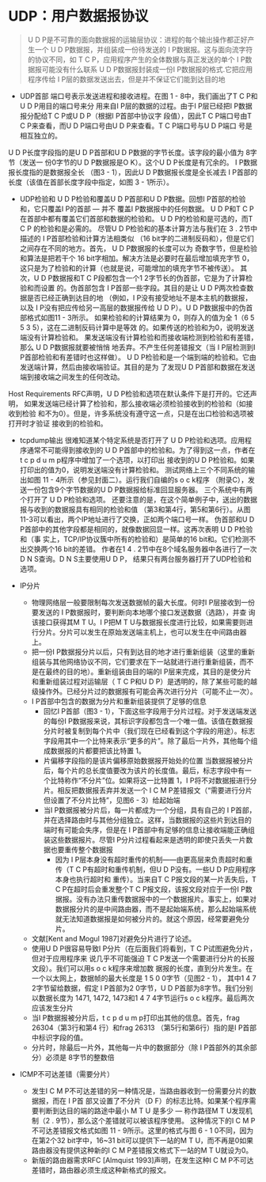 # UDP：用户数据报协议
> U D P是不可靠的面向数据报的运输层协议：进程的每个输出操作都正好产生一个 U D P数据报，并组装成一份待发送的 I P数据报。这与面向流字符的协议不同，如 T C P，应用程序产生的全体数据与真正发送的单个 I P数据报可能没有什么联系 U D P数据报封装成一份I P数据报的格式.它把应用程序传给 I P层的数据发送出去，但是并不保证它们能到达目的地

* UDP首部
端口号表示发送进程和接收进程。在图 1 - 8中，我们画出了T C P和U D P用目的端口号来分
用来自I P层的数据的过程。由于I P层已经把I P数据报分配给T C P或U D P（根据I P首部中协议字
段值），因此T C P端口号由T C P来查看，而U D P端口号由U D P来查看。T C P端口号与U D P端口
号是相互独立的。

U D P长度字段指的是U D P首部和U D P数据的字节长度。该字段的最小值为 8字节（发送一
份0字节的U D P数据报是O K）。这个U D P长度是有冗余的。 I P数据报长度指的是数据报全长
（图3 - 1），因此U D P数据报长度是全长减去 I P首部的长度（该值在首部长度字段中指定，如图
3 - 1所示）。

* UDP检验和
U D P检验和覆盖U D P首部和U D P数据。回想I P首部的检验和，它只覆盖I P的首部 — 并不
覆盖I P数据报中的任何数据。
U D P和T C P在首部中都有覆盖它们首部和数据的检验和。 U D P的检验和是可选的，而T C P
的检验和是必需的。
尽管U D P检验和的基本计算方法与我们在 3 . 2节中描述的 I P首部检验和计算方法相类似
（16 bit字的二进制反码和），但是它们之间存在不同的地方。首先， U D P数据报的长度可以为
奇数字节，但是检验和算法是把若干个 16 bit字相加。解决方法是必要时在最后增加填充字节
0，这只是为了检验和的计算（也就是说，可能增加的填充字节不被传送）。
其次，U D P数据报和T C P段都包含一个1 2字节长的伪首部，它是为了计算检验和而设置
的。伪首部包含 I P首部一些字段。其目的是让 U D P两次检查数据是否已经正确到达目的地
（例如，I P没有接受地址不是本主机的数据报，以及 I P没有把应传给另一高层的数据报传给
U D P）。U D P数据报中的伪首部格式如图11 - 3所示。
如果检验和的计算结果为 0，则存入的值为全 1（6 5 5 3 5），这在二进制反码计算中是等效
的。如果传送的检验和为0，说明发送端没有计算检验和。
果发送端没有计算检验和而接收端检测到检验和有差错，那么 U D P数据报就要被悄悄
地丢弃。不产生任何差错报文（当 I P层检测到I P首部检验和有差错时也这样做）。
U D P检验和是一个端到端的检验和。它由发送端计算，然后由接收端验证。其目的是为
了发现U D P首部和数据在发送端到接收端之间发生的任何改动。

Host Requirements RFC声明，U D P检验和选项在默认条件下是打开的。它还声明，
如果发送端已经计算了检验和，那么接收端必须检验接收到的检验和（如接收到检验
和不为0）。但是，许多系统没有遵守这一点，只是在出口检验和选项被打开时才验证
接收到的检验和。

* tcpdump输出
很难知道某个特定系统是否打开了 U D P检验和选项。应用程序通常不可能得到接收到的
U D P首部中的检验和。为了得到这一点，作者在 t c p d u m p程序中增加了一个选项，以打印出
接收到的U D P检验和。如果打印出的值为0，说明发送端没有计算检验和。
测试网络上三个不同系统的输出如图 11 - 4所示（参见封面二）。运行我们自编的s o c k程序
（附录C），发送一份包含9个字节数据的U D P数据报给标准回显服务器。
三个系统中有两个打开了 U D P检验和选项。
还要注意的是，在这个简单例子中，送出的数据报与收到的数据报具有相同的检验和值
（第3和第4行，第5和第6行）。从图11-3可以看出，两个IP地址进行了交换，正如两个端口号一样。
伪首部和U D P首部中的其他字段都是相同的，就像数据回显一样。这再次表明 U D P检验和（事
实上，TCP/IP协议簇中所有的检验和）是简单的16 bit和。它们检测不出交换两个16 bit的差错。
作者在1 4 . 2节中在8个域名服务器中各进行了一次D N S查询。D N S主要使用U D P，
结果只有两台服务器打开了UDP检验和选项。

* IP分片
  * 物理网络层一般要限制每次发送数据帧的最大长度。何时I P层接收到一份要发送的 I P数据报时，要判断向本地哪个接口发送数据（选路），并查
询该接口获得其M T U。I P把M T U与数据报长度进行比较，如果需要则进行分片。分片可以发生在原始发送端主机上，也可以发生在中间路由器上。
  * 把一份I P数据报分片以后，只有到达目的地才进行重新组装（这里的重新组装与其他网络协议不同，它们要求在下一站就进行进行重新组装，而不是在最终的目的地）。重新组装由目的端的I P层来完成，其目的是使分片和重新组装过程对运输层（ T C P和U D P）是透明的，除了某些可能的越级操作外。已经分片过的数据报有可能会再次进行分片（可能不止一次）。
  * I P首部中包含的数据为分片和重新组装提供了足够的信息
    * 回忆I P首部（图3 - 1），下面这些字段用于分片过程。对于发送端发送的每份I P数据报来说，其标识字段都包含一个唯一值。该值在数据报分片时被复制到每个片中（我们现在已经看到这个字段的用途）。标志字段用其中一个比特来表示“更多的片”。除了最后一片外，其他每个组成数据报的片都要把该比特置 1。
    * 片偏移字段指的是该片偏移原始数据报开始处的位置 当数据报被分片后，每个片的总长度值要改为该片的长度值。最后，标志字段中有一个比特称作“不分片”位。如果将这一比特置 1，I P将不对数据报进行分片。相反把数据报丢弃并发送一个 I C M P差错报文（“需要进行分片但设置了不分片比特”，见图6 - 3）给起始端
    * 当I P数据报被分片后，每一片都成为一个分组，具有自己的 I P首部，并在选择路由时与其他分组独立。这样，当数据报的这些片到达目的端时有可能会失序，但是在 I P首部中有足够的信息让接收端能正确组装这些数据报片。尽管I P分片过程看起来是透明的即使只丢失一片数据也要重传整个数据报
      * 因为 I P层本身没有超时重传的机制——由更高层来负责超时和重传（T C P有超时和重传机制，但U D P没有。一些U D P应用程序本身也执行超时和
重传）。当来自T C P报文段的某一片丢失后，T C P在超时后会重发整个T C P报文段，该报文段对应于一份I P数据报。没有办法只重传数据报中的一个数据报片。事实上，如果对数据报分片的是中间路由器，而不是起始端系统，那么起始端系统就无法知道数据报是如何被分片的。就这个原因，经常要避免分片。
  * 文献[Kent and Mogul 1987]对避免分片进行了论述。
  * 使用U D P很容易导致I P分片（在后面我们将看到，T C P试图避免分片，但对于应用程序来
说几乎不可能强迫 T C P发送一个需要进行分片的长报文段）。我们可以用s o c k程序来增加数
据报的长度，直到分片发生。在一个以太网上，数据帧的最大长度是 1 5 0 0字节（见图2 - 1），
其中1 4 7 2字节留给数据，假定 I P首部为2 0字节，U D P首部为8字节。我们分别以数据长度为
1471, 1472, 1473和1 4 7 4字节运行s o c k程序。最后两次应该发生分片
  * 当I P数据报被分片后，t c p d u m p打印出其他的信息。首先，frag 26304（第3行和第4
行）和frag 26313 （第5行和第6行）指的是I P首部中标识字段的值。
  * 分片时，除最后一片外，其他每一片中的数据部分（除 I P首部外的其余部分）必须是 8字节的整数倍

* ICMP不可达差错（需要分片）
  * 发生I C M P不可达差错的另一种情况是，当路由器收到一份需要分片的数据报，而在 I P首
部又设置了不分片（D F）的标志比特。如果某个程序需要判断到达目的端的路途中最小 M T U
是多少 — 称作路径M T U发现机制（2 . 9节），那么这个差错就可以被该程序使用。
这种情况下的I C M P不可达差错报文格式如图 11 - 9所示。这里的格式与图 6 - 1 0不同，因为
在第2个32 bit字中，16~31 bit可以提供下一站的M T U，而不再是0如果路由器没有提供这种新的I C M P差错报文格式下一站的M T U就设为0。
  * 新版的路由器需求RFC [Almquist 1993]声明，在发生这种I C M P不可达差错时，路由器必须生成这种新格式的报文。
